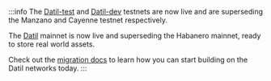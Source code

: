 :::info
The [Datil-test](https://developer.litprotocol.com/connecting-to-a-lit-network/testnets#datil-test) and [Datil-dev](https://developer.litprotocol.com/connecting-to-a-lit-network/testnets#datil-dev) testnets are now live and are superseding the Manzano and Cayenne testnet respectively.

The [Datil](https://developer.litprotocol.com/connecting-to-a-lit-network/mainnets#datil) mainnet is now live and superseding the Habanero mainnet, ready to store real world assets.

Check out the [migration docs](https://developer.litprotocol.com/connecting-to-a-lit-network/migrating-to-datil) to learn how you can start building on the Datil networks today.
:::
